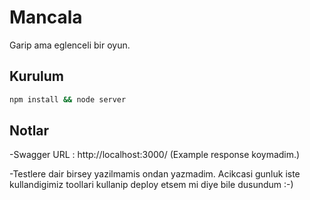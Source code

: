 # Mancala

Garip ama eglenceli bir oyun.

## Kurulum

```bash
npm install && node server
```

## Notlar

-Swagger URL : http://localhost:3000/ (Example response koymadim.)

-Testlere dair birsey yazilmamis ondan yazmadim. Acikcasi gunluk iste kullandigimiz toollari kullanip deploy etsem mi diye bile dusundum :-)


